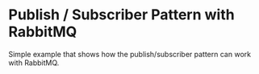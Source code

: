# Publish / Subscriber Pattern with RabbitMQ

Simple example that shows how the publish/subscriber pattern can work with RabbitMQ.
